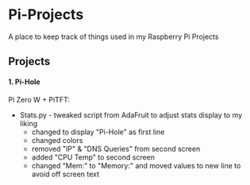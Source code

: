 # Pi-Projects

A place to keep track of things used in my Raspberry Pi Projects

## Projects

#### 1. Pi-Hole
Pi Zero W + PiTFT:

* Stats.py - tweaked script from AdaFruit to adjust stats display to my liking
  - changed to display "Pi-Hole" as first line
  - changed colors
  - removed "IP" & "DNS Queries" from second screen 
  - added "CPU Temp" to second screen
  - changed "Mem:" to "Memory:" and moved values to new line to avoid off screen text

